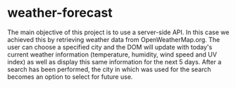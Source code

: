 # weather-forecast

The main objective of this project is to use a server-side API. In this case we achieved this by retrieving weather data from OpenWeatherMap.org. The user can choose a specified city and the DOM will update with today's current weather information (temperature, humidity, wind speed and UV index) as well as display this same information for the next 5 days. After a search has been performed, the city in which was used for the search becomes an option to select for future use.
